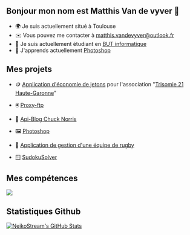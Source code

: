 ## Bonjour mon nom est Matthis Van de vyver 👋

* 🌍  Je suis actuellement situé à Toulouse
* ✉️  Vous pouvez me contacter à [matthis.vandevyver@outlook.fr](mailto:matthis.vandevyver@outlook.fr)
* 🚀  Je suis actuellement étudiant en [BUT informatique](https://www.univ-tlse3.fr/but-specialite-informatique)
* 🌱  J'apprends actuellement [Photoshop](https://www.adobe.com/fr/products/photoshop/landpb.html?gclid=Cj0KCQiAiJSeBhCCARIsAHnAzT9dSLz1fqhJ0aW4d44O92gVH_kYEj-FEP6cc_Lb1TV1a-dPpyuOmaEaAotWEALw_wcB&mv=search&mv=search&sdid=LZ32SYVR&ef_id=Cj0KCQiAiJSeBhCCARIsAHnAzT9dSLz1fqhJ0aW4d44O92gVH_kYEj-FEP6cc_Lb1TV1a-dPpyuOmaEaAotWEALw_wcB:G:s&s_kwcid=AL!3085!3!341240721080!e!!g!!photoshop!1435912275!56537390339)

## Mes projets
* 🪙 [Application d'économie de jetons]() pour l'association "[Trisomie 21 Haute-Garonne](http://trisomie21-haute-garonne.org/)"

* 🖲️ [Proxy-ftp](https://github.com/Fidji32/Proxy-ftp/tree/main)
* 🤠 [Api-Blog Chuck Norris](https://github.com/Fidji32/Api_norris)
* 🖼️ [Photoshop](https://github.com/Fidji32/Photoshop)
* 🏉 [Application de gestion d'une équipe de rugby](https://github.com/Fidji32/Website-to-manage-a-rugby-team)
* 🪟 [SudokuSolver](https://github.com/Fidji32/SudokuSolver)

## Mes compétences

<p align="left">
  <a href="https://skillicons.dev">
    <img src="https://skillicons.dev/icons?i=php,mysql,java,c,py,html,css,ps" />
  </a>
</p>

## Statistiques Github
<a href="https://github.com/Fidji32">
  <img src="https://github-readme-stats.vercel.app/api?username=Fidji32&theme=dark&show_icons=true" alt="NeikoStream's GitHub Stats" />
</a>
